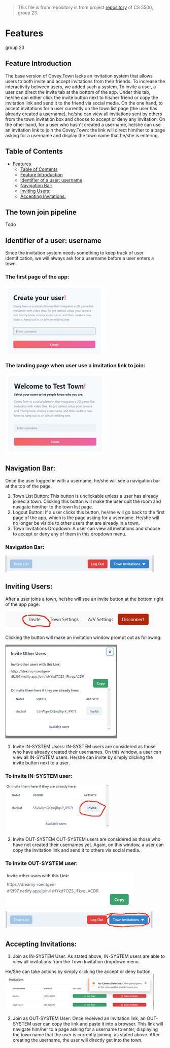> This file  is from repository is from project [repository](https://github.com/imbaguanxin/covey.town.project.team23.git) of CS 5500, group 23. 
# Features
group 23

## Feature Introduction

The base version of Covey.Town lacks an invitation system that allows users to both invite and accept invitations from their friends. To increase the interactivity between users, we added such a system. To invite a user, a user can direct the invite tab at the bottom of the app. Under this tab, he/she can either click the invite button next to his/her friend or copy the invitation link and send it to the friend via social media. On the one hand, to accept invitations for a user currently on the town list page (the user has already created a username), he/she can view all invitations sent by others from the town invitation box and choose to accept or deny any invitation. On the other hand, for a user who hasn't created a username, he/she can use an invitation link to join the Covey.Town: the link will direct him/her to a page asking for a username and display the town name that he/she is entering.

##  Table of Contents
  
  
- [Features](#Features )
  - [Table of Contents](#table-of-contents )
  - [Feature Introduction](#Feature-Introduction )
  - [Identifier of a user: username](#identifier-of-a-user-username )
  - [Navigation Bar:](#Navigation-Bar)
  - [Inviting Users:](#Inviting-Users )
  - [Accepting Invitations:](#Accepting-Invitations)

## The town join pipeline 
Todo

## Identifier of a user: username

Since the invitation system needs something to keep track of user identification, we will always ask for a username before a user enters a town.

### The first page of the app:

![](assets/Picture1.png)

### The landing page when user use a invitation link to join:

![](assets/Picture2.png)

## Navigation Bar:

Once the user logged in with a username, he/she will see a navigation bar at the top of the page.

1.	Town List Button: This button is unclickable unless a user has already joined a town. Clicking this button will make the user quit the room and navigate him/her to the town list page.
2.	Logout Button: If a user clicks this button, he/she will go back to the first page of the app, which is the page asking for a username. He/she will no longer be visible to other users that are already in a town.
3.	Town Invitations Dropdown: A user can view all invitations and choose to accept or deny any of them in this dropdown menu.

### Navigation Bar:
![](assets/Picture3.png)

## Inviting Users:

After a user joins a town, he/she will see an invite button at the bottom right of the app page:

![](assets/Picture4.png)

Clicking the button will make an invitation window prompt out as following:

![](assets/Picture5.png)

1.	Invite IN-SYSTEM Users:
IN-SYSTEM users are considered as those who have already created their usernames. On this window, a user can view all IN-SYSTEM users. He/she can invite by simply clicking the invite button next to a user.

### To invite IN-SYSTEM user:
![](assets/Picture6.png)

2.	Invite OUT-SYSTEM
OUT-SYSTEM users are considered as those who have not created their usernames yet. Again, on this window, a user can copy the invitation link and send it to others via social media.

### To invite OUT-SYSTEM user:
![](assets/Picture7.png)

![](assets/Picture8.png)

## Accepting Invitations:
1.	Join as IN-SYSTEM User:
As stated above, IN-SYSTEM users are able to view all invitations from the Town Invitation dropdown menu.

He/She can take actions by simply clicking the accept or deny button.
![](assets/Picture9.png)

2.	Join as OUT-SYSTEM User:
Once received an invitation link, an OUT-SYSTEM user can copy the link and paste it into a browser. This link will navigate him/her to a page asking for a username to enter, displaying the town name that the user is currently joining, as stated above. After creating the username, the user will directly get into the town.














